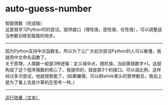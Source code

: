 # auto-guess-number
智能猜数（完成版）<br/>
这是我学习Python时的尝试。提供接口（理性值，感性值，任性值），可以调整适当参数训练到智能的地步。<hr/>
因为Python支持中文函数名，所以为了让广大初次尝试Python的人可以看懂，我就用中文命名函数了。<br/>
关于原理，人猜数一般是3种逻辑：定义域中点，随机值，当前猜错数字±1。这就构成了这个程序猜数的核心了。我提供的，就是那3个的接口。可以调比例，这样经过多次尝试，他就很智能了。(如果嫌慢，可以把while里头的暂停删去，我加上是为了看上去是计算机在思考一样。)<hr/>
[运行效果（文本）](https://github.com/nwdxlgzs/auto-guess-number/raw/master/demo%20text.txt)
